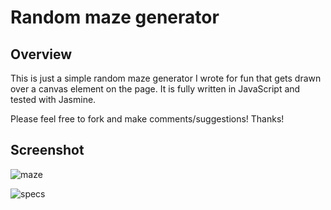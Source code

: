 # Random maze generator

## Overview

This is just a simple random maze generator I wrote for fun that gets drawn over a canvas element on the page. It is fully written in JavaScript and tested with Jasmine.

Please feel free to fork and make comments/suggestions! Thanks!

## Screenshot

![maze](https://raw.github.com/felipecsl/random-maze-generator/master/maze.png)

![specs](https://raw.github.com/felipecsl/random-maze-generator/master/specs.png)